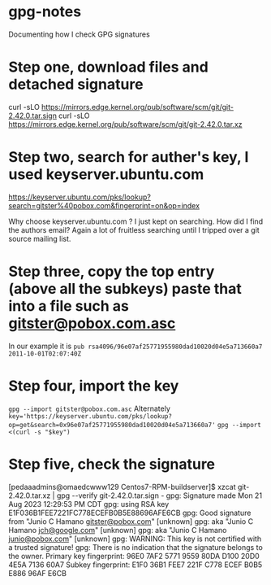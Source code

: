 # gpg-notes
Documenting how I check GPG signatures

# Step one, download files and detached signature
curl -sLO https://mirrors.edge.kernel.org/pub/software/scm/git/git-2.42.0.tar.sign
curl -sLO https://mirrors.edge.kernel.org/pub/software/scm/git/git-2.42.0.tar.xz

# Step two, search for auther's key, I used keyserver.ubuntu.com
https://keyserver.ubuntu.com/pks/lookup?search=gitster%40pobox.com&fingerprint=on&op=index

Why choose keyserver.ubuntu.com ?  I just kept on searching.  How did I find the authors email? 
Again a lot of fruitless searching until I tripped over a git source mailing list.

# Step three, copy the top entry (above all the subkeys) paste that into a file such as gitster@pobox.com.asc
In our example it is `pub rsa4096/96e07af25771955980dad10020d04e5a713660a7 2011-10-01T02:07:40Z`

# Step four, import the key
`gpg --import gitster@pobox.com.asc`
Alternately 
`key='https://keyserver.ubuntu.com/pks/lookup?op=get&search=0x96e07af25771955980dad10020d04e5a713660a7'`
`gpg --import <(curl -s "$key")`

# Step five, check the signature
[pedaaadmins@omaedcwww129 Centos7-RPM-buildserver]$ xzcat git-2.42.0.tar.xz | gpg --verify git-2.42.0.tar.sign -
gpg: Signature made Mon 21 Aug 2023 12:29:53 PM CDT
gpg:                using RSA key E1F036B1FEE7221FC778ECEFB0B5E88696AFE6CB
gpg: Good signature from "Junio C Hamano <gitster@pobox.com>" [unknown]
gpg:                 aka "Junio C Hamano <jch@google.com>" [unknown]
gpg:                 aka "Junio C Hamano <junio@pobox.com>" [unknown]
gpg: WARNING: This key is not certified with a trusted signature!
gpg:          There is no indication that the signature belongs to the owner.
Primary key fingerprint: 96E0 7AF2 5771 9559 80DA  D100 20D0 4E5A 7136 60A7
     Subkey fingerprint: E1F0 36B1 FEE7 221F C778  ECEF B0B5 E886 96AF E6CB

